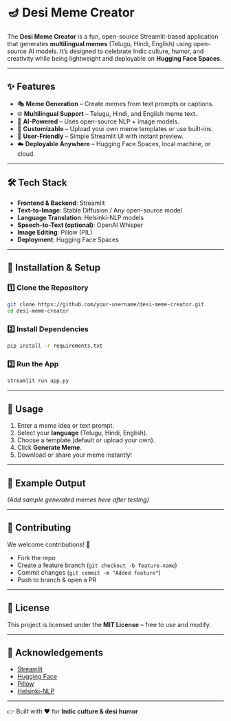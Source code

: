 # 🪔 Desi Meme Creator  

The **Desi Meme Creator** is a fun, open-source Streamlit-based application that generates **multilingual memes** (Telugu, Hindi, English) using open-source AI models. It’s designed to celebrate Indic culture, humor, and creativity while being lightweight and deployable on **Hugging Face Spaces**.  

---

## ✨ Features  
- 🎭 **Meme Generation** – Create memes from text prompts or captions.  
- 🌐 **Multilingual Support** – Telugu, Hindi, and English meme text.  
- 🤖 **AI-Powered** – Uses open-source NLP + image models.  
- 🎨 **Customizable** – Upload your own meme templates or use built-ins.  
- 📲 **User-Friendly** – Simple Streamlit UI with instant preview.  
- ☁️ **Deployable Anywhere** – Hugging Face Spaces, local machine, or cloud.  

---

## 🛠️ Tech Stack  
- **Frontend & Backend**: Streamlit  
- **Text-to-Image**: Stable Diffusion / Any open-source model  
- **Language Translation**: Helsinki-NLP models  
- **Speech-to-Text (optional)**: OpenAI Whisper  
- **Image Editing**: Pillow (PIL)  
- **Deployment**: Hugging Face Spaces  

---

## 🚀 Installation & Setup  

### 1️⃣ Clone the Repository  
```bash
git clone https://github.com/your-username/desi-meme-creator.git
cd desi-meme-creator
```

### 2️⃣ Install Dependencies  
```bash
pip install -r requirements.txt
```

### 3️⃣ Run the App  
```bash
streamlit run app.py
```

---

## 🎯 Usage  
1. Enter a meme idea or text prompt.  
2. Select your **language** (Telugu, Hindi, English).  
3. Choose a template (default or upload your own).  
4. Click **Generate Meme**.  
5. Download or share your meme instantly!  

---

## 📸 Example Output  
*(Add sample generated memes here after testing)*  

---

## 🤝 Contributing  
We welcome contributions! 🎉  
- Fork the repo  
- Create a feature branch (`git checkout -b feature-name`)  
- Commit changes (`git commit -m "Added feature"`)  
- Push to branch & open a PR  

---

## 📜 License  
This project is licensed under the **MIT License** – free to use and modify.  

---

## 🌟 Acknowledgements  
- [Streamlit](https://streamlit.io)  
- [Hugging Face](https://huggingface.co)  
- [Pillow](https://python-pillow.org)  
- [Helsinki-NLP](https://huggingface.co/Helsinki-NLP)  

---

👉 Built with ❤️ for **Indic culture & desi humor**  
